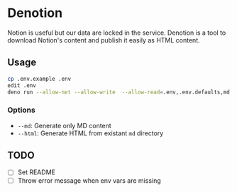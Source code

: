 # Denotion

Notion is useful but our data are locked in the service.
Denotion is a tool to download Notion's content and publish it easily as HTML content.

## Usage
```bash
cp .env.example .env
edit .env
deno run --allow-net --allow-write  --allow-read=.env,.env.defaults,md --allow-env https://raw.githubusercontent.com/5ika/denotion/main/mod.ts
```

### Options
- `--md`: Generate only MD content
- `--html`: Generate HTML from existant `md` directory

## TODO

- [ ] Set README
- [ ] Throw error message when env vars are missing
